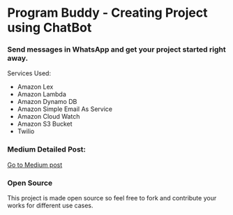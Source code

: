 # Program Buddy - Creating Project using ChatBot
### Send messages in WhatsApp and get your project started right away.

Services Used:

- Amazon Lex
- Amazon Lambda
- Amazon Dynamo DB
- Amazon Simple Email As Service
- Amazon Cloud Watch
- Amazon S3 Bucket
- Twilio

### Medium Detailed Post:
[Go to Medium post]()

### Open Source
This project is made open source so feel free to fork and contribute your works for different use cases.